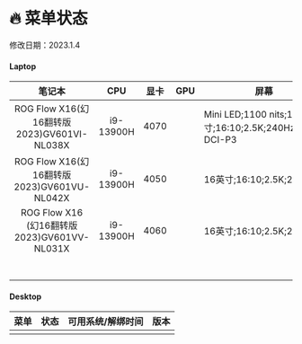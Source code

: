 # 🔥 菜单状态

修改日期：2023.1.4

<!-- tabs:start -->

#### **Laptop**


|笔记本| CPU | 显卡  | GPU  |  屏幕  |    | 内存 | 硬盘 |      |
| :---------: |:---:|:----: |:-:| ----------- | ----------- | ----------- | ----------- | ----------- |
| ROG Flow X16(幻16翻转版2023)GV601VI-NL038X | i9-13900H | 4070 ||Mini LED;1100 nits;16英寸;16:10;2.5K;240Hz;100% DCI-P3||64GB 4800Hz|2TB PCIe 4.0||
| ROG Flow X16(幻16翻转版2023)GV601VU-NL042X | i9-13900H | 4050 ||16英寸;16:10;2.5K;240Hz||64GB 4800Hz|1TB PCIe 4.0||
| ROG Flow X16 (幻16翻转版2023)GV601VV-NL031X | i9-13900H | 4060 ||16英寸;16:10;2.5K;240Hz||64GB 4800Hz|2TB PCIe 4.0||
|  | | |||||||
|  | | |||||||
|  | | |||||||
|  | | |||||||
|  | | |||||||
|  | | |||||||
|  | | |||||||

#### **Desktop**

|  菜单 |状态|可用系统/解绑时间|        版本      |
| :----:|:-:|:--------------:| :--------------: |
|  |||  |

<!-- tabs:end -->